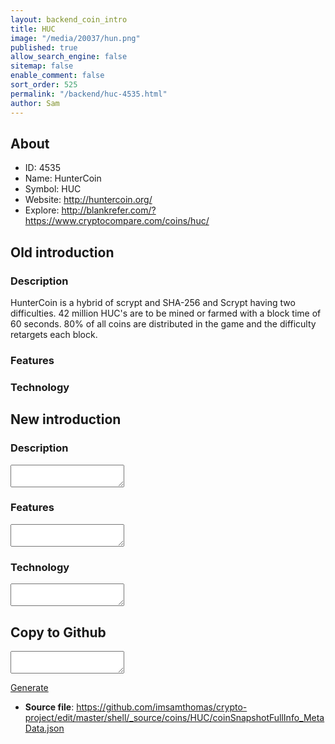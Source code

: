 ```yaml
---
layout: backend_coin_intro
title: HUC
image: "/media/20037/hun.png"
published: true
allow_search_engine: false
sitemap: false
enable_comment: false
sort_order: 525
permalink: "/backend/huc-4535.html"
author: Sam
---
```


## About

- ID: 4535
- Name: HunterCoin
- Symbol: HUC
- Website: http://huntercoin.org/
- Explore: http://blankrefer.com/?https://www.cryptocompare.com/coins/huc/


## Old introduction

### Description

<p>HunterCoin is a hybrid of scrypt and SHA-256 and Scrypt having two difficulties. 42 million HUC&#39;s are to be mined or farmed with a block time of 60 seconds. 80% of all coins are distributed in the game and the difficulty retargets each block.</p>

### Features


### Technology




## New introduction


### Description
<textarea id="meta_description" name="description"></textarea>

### Features
<textarea id="meta_features" name="features"></textarea>

### Technology
<textarea id="meta_technology" name="technology"></textarea>


## Copy to Github

<textarea id="coinsnapshotfullinfo_metadata"></textarea>

<a href="#gen" onclick="generateMetaDatJson()">Generate</a>

- **Source file**: <a href="https://github.com/imsamthomas/crypto-project/edit/master/shell/_source/coins/HUC/coinSnapshotFullInfo_MetaData.json">https://github.com/imsamthomas/crypto-project/edit/master/shell/_source/coins/HUC/coinSnapshotFullInfo_MetaData.json</a>

